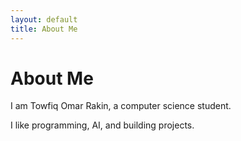 ```yaml
---
layout: default
title: About Me
---
```


# About Me

I am Towfiq Omar Rakin, a computer science student.  

I like programming, AI, and building projects.
